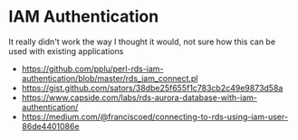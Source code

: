 # IAM Authentication

It really didn't work the way I thought it would, not sure how this can be used with existing applications

- https://github.com/pplu/perl-rds-iam-authentication/blob/master/rds_iam_connect.pl
- https://gist.github.com/sators/38dbe25f655f1c783cb2c49e9873d58a
- https://www.capside.com/labs/rds-aurora-database-with-iam-authentication/
- https://medium.com/@franciscoed/connecting-to-rds-using-iam-user-86de4401086e



